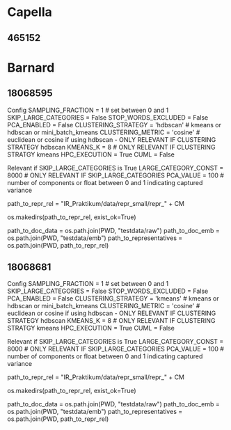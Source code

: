 # Capella
## 465152



# Barnard
## 18068595
Config
SAMPLING_FRACTION = 1  # set between 0 and 1
SKIP_LARGE_CATEGORIES = False
STOP_WORDS_EXCLUDED = False
PCA_ENABLED = False
CLUSTERING_STRATEGY = 'hdbscan' # kmeans or hdbscan or mini_batch_kmeans
CLUSTERING_METRIC = 'cosine' # euclidean or cosine if using hdbscan - ONLY RELEVANT IF CLUSTERING STRATEGY hdbscan
KMEANS_K = 8 # ONLY RELEVANT IF CLUSTERING STRATGY kmeans
HPC_EXECUTION = True
CUML = False

Relevant if SKIP_LARGE_CATEGORIES is True
LARGE_CATEGORY_CONST = 8000 # ONLY RELEVANT IF SKIP_LARGE_CATEGORIES
PCA_VALUE = 100 # number of components or float between 0 and 1 indicating captured variance


path_to_repr_rel = "IR_Praktikum/data/repr_small/repr_" + CM

os.makedirs(path_to_repr_rel, exist_ok=True)

path_to_doc_data = os.path.join(PWD, "testdata/raw")
path_to_doc_emb = os.path.join(PWD, "testdata/emb")
path_to_representatives = os.path.join(PWD, path_to_repr_rel)

## 18068681
Config
SAMPLING_FRACTION = 1  # set between 0 and 1
SKIP_LARGE_CATEGORIES = False
STOP_WORDS_EXCLUDED = False
PCA_ENABLED = False
CLUSTERING_STRATEGY = 'kmeans' # kmeans or hdbscan or mini_batch_kmeans
CLUSTERING_METRIC = 'cosine' # euclidean or cosine if using hdbscan - ONLY RELEVANT IF CLUSTERING STRATEGY hdbscan
KMEANS_K = 8 # ONLY RELEVANT IF CLUSTERING STRATGY kmeans
HPC_EXECUTION = True
CUML = False

Relevant if SKIP_LARGE_CATEGORIES is True
LARGE_CATEGORY_CONST = 8000 # ONLY RELEVANT IF SKIP_LARGE_CATEGORIES
PCA_VALUE = 100 # number of components or float between 0 and 1 indicating captured variance

path_to_repr_rel = "IR_Praktikum/data/repr_small/repr_" + CM

os.makedirs(path_to_repr_rel, exist_ok=True)

path_to_doc_data = os.path.join(PWD, "testdata/raw")
path_to_doc_emb = os.path.join(PWD, "testdata/emb")
path_to_representatives = os.path.join(PWD, path_to_repr_rel)




